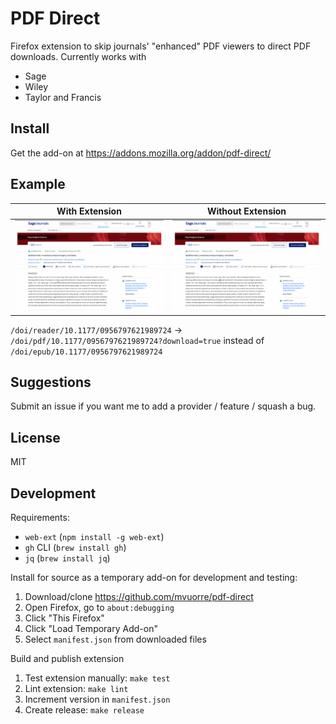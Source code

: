 # PDF Direct

Firefox extension to skip journals' "enhanced" PDF viewers to direct PDF downloads. Currently works with 

- Sage 
- Wiley
- Taylor and Francis

## Install 

Get the add-on at <https://addons.mozilla.org/addon/pdf-direct/>

## Example

| With Extension | Without Extension |
| --- | --- |
| ![With Extension](with.gif) | ![Without Extension](without.gif) |

`/doi/reader/10.1177/0956797621989724` → `/doi/pdf/10.1177/0956797621989724?download=true` instead of `/doi/epub/10.1177/0956797621989724`

## Suggestions

Submit an issue if you want me to add a provider / feature / squash a bug.

## License

MIT

## Development

Requirements:
- `web-ext` (`npm install -g web-ext`)
- `gh` CLI (`brew install gh`)
- `jq` (`brew install jq`)

Install for source as a temporary add-on for development and testing:

1. Download/clone <https://github.com/mvuorre/pdf-direct>
2. Open Firefox, go to `about:debugging`
3. Click "This Firefox"
4. Click "Load Temporary Add-on"
5. Select `manifest.json` from downloaded files

Build and publish extension

1. Test extension manually: `make test`
2. Lint extension: `make lint`
3. Increment version in `manifest.json`
4. Create release: `make release`
